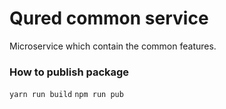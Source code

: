 # Qured common service
Microservice which contain the common features. 

### How to publish package

`yarn run build`
`npm run pub`
